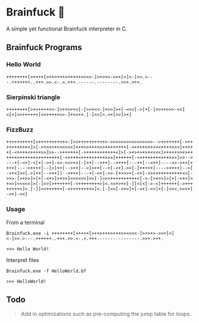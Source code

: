 # Brainfuck 🧠 
A simple yet functional Brainfuck interpreter in C.

## Brainfuck Programs

### Hello World
```bf
++++++++[>++++[>++>+++>+++>+<<<<-]>+>+>->>+[<]<-]>>.>---.+++++++..+++.>>.<-.<.+++.------.--------.>>+.>++.
```
### Sierpinski triangle
```bf
++++++++[>+>++++<<-]>++>>+<[-[>>+<<-]+>>]>+[-<<<[->[+[-]+>++>>>-<<]<[<]>>++++++[<<+++++>>-]+<<++.[-]<<]>.>+[>>]>+]
```
### FizzBuzz
```bf
++++++++++[>++++++++++<-]>>++++++++++>->>>>>>>>>>>>>>>>-->+++++++[->++
++++++++<]>[->+>+>+>+<<<<]+++>>+++>>>++++++++[-<++++<++++<++++>>>]++++
+[-<++++<++++>>]>>-->++++++[->+++++++++++<]>[->+>+>+>+<<<<]+++++>>+>++
++++>++++++>++++++++[-<++++<++++<++++>>>]++++++[-<+++<+++<+++>>>]>>-->
---+[-<+]-<[+[->+]-<<->>>+>[-]++[-->++]-->+++[---++[--<++]---->>-<+>[+
+++[----<++++]--[>]++[-->++]--<]>++[--+[-<+]->>[-]+++++[---->++++]-->[
->+<]>>[.>]++[-->++]]-->+++]---+[-<+]->>-[+>>>+[-<+]->>>++++++++++<<[-
>+>-[>+>>]>[+[-<+>]>+>>]<<<<<<]>>[-]>>>++++++++++<[->-[>+>>]>[+[-<+>]>
+>>]<<<<<]>[-]>>[>++++++[-<++++++++>]<.<<+>+>[-]]<[<[->-<]++++++[->+++
+++++<]>.[-]]<<++++++[-<++++++++>]<.[-]<<[-<+>]+[-<+]->>]+[-]<<<.>>>+[
-<+]-<<]
```

### Usage
From a terminal
```
Brainfuck.exe -i ++++++++[>++++[>++>+++>+++>+<<<<-]>+>+>->>+[<]<-]>>.>---.++++++..+++.>>.<-.<.+++.------.--------.>>+.>++.

>>> Hello World!
```

Interpret files
```
Brainfuck.exe -f HelloWorld.bf

>>> HelloWorld!
```

## Todo
> Add in optimizations such as pre-computing the jump table for loops.

